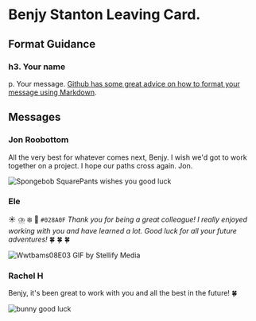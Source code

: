 # Benjy Stanton Leaving Card.

## Format Guidance
### h3. Your name
p. Your message. [Github has some great advice on how to format your message using Markdown](https://docs.github.com/en/get-started/writing-on-github/getting-started-with-writing-and-formatting-on-github/basic-writing-and-formatting-syntax).

## Messages

### Jon Roobottom
All the very best for whatever comes next, Benjy. I wish we'd got to work together on a project. I hope our paths cross again. Jon.

![Spongebob SquarePants wishes you good luck](https://media.giphy.com/media/j1Xyt3DHfJcmk/giphy.gif)

### Ele
:sunny: :cloud_with_lightning_and_rain:	:snowflake: :rainbow:
`#028A0F` *Thank you for being a great colleague! I really enjoyed working with you and have learned a lot. Good luck for all your future adventures!* :four_leaf_clover: :four_leaf_clover: :four_leaf_clover:

![Wwtbams08E03 GIF by Stellify Media](https://media4.giphy.com/media/hsRzOoZ9iEKTjSTTyF/giphy.gif)

### Rachel H
Benjy, it's been great to work with you and all the best in the future! :four_leaf_clover:

![bunny good luck](https://media.giphy.com/media/cMnt7i2RykmpW/giphy.gif)
